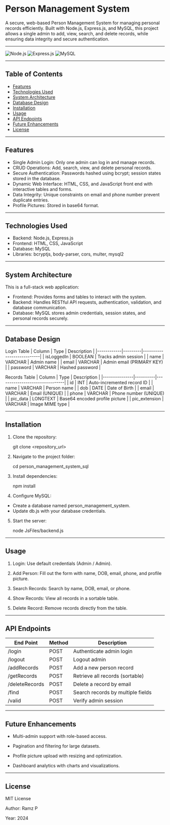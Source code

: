 # Person Management System

A secure, web-based Person Management System for managing personal records efficiently. Built with Node.js, Express.js, and MySQL, this project allows a single admin to add, view, search, and delete records, while ensuring data integrity and secure authentication.

---

![Node.js](https://img.shields.io/badge/Node.js-v18-green) 
![Express.js](https://img.shields.io/badge/Express.js-v4.18-blue) 
![MySQL](https://img.shields.io/badge/MySQL-v8-lightgrey)

---

## Table of Contents

- [Features](#features)  
- [Technologies Used](#technologies-used)  
- [System Architecture](#system-architecture)  
- [Database Design](#database-design)  
- [Installation](#installation)  
- [Usage](#usage)  
- [API Endpoints](#api-endpoints)  
- [Future Enhancements](#future-enhancements)  
- [License](#license)  

---

## Features

- Single Admin Login: Only one admin can log in and manage records.  
- CRUD Operations: Add, search, view, and delete personal records.  
- Secure Authentication: Passwords hashed using bcrypt; session states stored in the database.  
- Dynamic Web Interface: HTML, CSS, and JavaScript front end with interactive tables and forms.  
- Data Integrity: Unique constraints on email and phone number prevent duplicate entries.  
- Profile Pictures: Stored in base64 format.

---

## Technologies Used

- Backend: Node.js, Express.js  
- Frontend: HTML, CSS, JavaScript  
- Database: MySQL  
- Libraries: bcryptjs, body-parser, cors, multer, mysql2  

---

## System Architecture

This is a full-stack web application:  
- Frontend: Provides forms and tables to interact with the system.  
- Backend: Handles RESTful API requests, authentication, validation, and database communication.  
- Database: MySQL stores admin credentials, session states, and personal records securely.

---

## Database Design

Login Table
| Column     | Type    | Description               |
|------------|---------|---------------------------|
| isLoggedIn | BOOLEAN | Tracks admin session      |
| name       | VARCHAR | Admin name                |
| email      | VARCHAR | Admin email (PRIMARY KEY) |
| password   | VARCHAR | Hashed password           |

Records Table
| Column        | Type     | Description                    |
|---------------|----------|--------------------------------|
| id            | INT      | Auto-incremented record ID     |
| name          | VARCHAR  | Person name                    |
| dob           | DATE     | Date of Birth                  |
| email         | VARCHAR  | Email (UNIQUE)                 |
| phone         | VARCHAR  | Phone number (UNIQUE)          |
| pic_data      | LONGTEXT | Base64 encoded profile picture |
| pic_extension | VARCHAR  | Image MIME type                |

---

## Installation

1. Clone the repository:  

   git clone <repository_url>

2. Navigate to the project folder:

   cd person_management_system_sql

3. Install dependencies:

   npm install

4. Configure MySQL:

 - Create a database named person_management_system.
 - Update db.js with your database credentials.

5. Start the server:

   node JsFiles/backend.js

---

## Usage

1. Login: Use default credentials (Admin / Admin).

2. Add Person: Fill out the form with name, DOB, email, phone, and profile picture.

3. Search Records: Search by name, DOB, email, or phone.

4. Show Records: View all records in a sortable table.

5. Delete Record: Remove records directly from the table.

---

## API Endpoints

| End Point        | Method   | Description                        |
|------------------|----------|------------------------------------|
| /login           |  POST    | Authenticate admin login           |
| /logout          |  POST    | Logout admin                       |
| /addRecords      |  POST    | Add a new person record            |
| /getRecords      |  POST    | Retrieve all records (sortable)    |            
| /deleteRecords   |  POST    | Delete a record by email           |
| /find            |  POST    | Search records by multiple fields  |
| /valid           |  POST    | Verify admin session               |

---

## Future Enhancements

- Multi-admin support with role-based access.

- Pagination and filtering for large datasets.

- Profile picture upload with resizing and optimization.

- Dashboard analytics with charts and visualizations.

---

## License

MIT License

Author: Ramz P

Year: 2024
